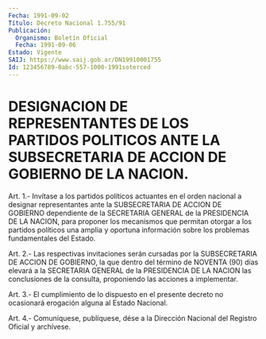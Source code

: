 ```yaml
---
Fecha: 1991-09-02
Título: Decreto Nacional 1.755/91
Publicación:
  Organismo: Boletín Oficial
  Fecha: 1991-09-06
Estado: Vigente
SAIJ: https://www.saij.gob.ar/DN19910001755
Id: 123456789-0abc-557-1000-1991soterced
---
```

# DESIGNACION DE REPRESENTANTES DE LOS PARTIDOS POLITICOS ANTE LA SUBSECRETARIA DE ACCION DE GOBIERNO DE LA NACION.

<a id="1"></a>
Art.  1.-  Invítase  a  los partidos políticos actuantes en el orden nacional a designar representantes  ante  la SUBSECRETARIA DE ACCION  DE  GOBIERNO  dependiente  de la SECRETARIA GENERAL  de  la PRESIDENCIA  DE  LA  NACION,  para  proponer   los  mecanismos  que permitan  otorgar  a los partidos políticos una amplia  y  oportuna información  sobre  los    problemas    fundamentales  del  Estado.

<a id="2"></a>
Art.  2.-  Las  respectivas invitaciones serán cursadas por la SUBSECRETARIA DE ACCION  DE  GOBIERNO, la que dentro del término de NOVENTA (90) días elevará a la SECRETARIA GENERAL de la PRESIDENCIA  DE  LA  NACION  las  conclusiones    de  la  consulta, proponiendo las acciones a implementar.

<a id="3"></a>
Art. 3.- El cumplimiento de lo dispuesto en el presente decreto no ocasionará erogación alguna al Estado Nacional.

<a id="4"></a>
Art. 4.- Comuníquese, publíquese, dése a la Dirección Nacional del Registro Oficial y archívese.